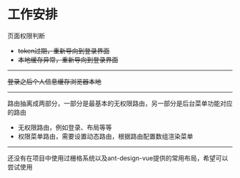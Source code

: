# **工作安排**

页面权限判断
+ ~~token过期，重新导向到登录界面~~
+ ~~本地缓存异常，重新导向到登录界面~~
---
~~登录之后个人信息缓存浏览器本地~~

---
路由抽离成两部分，一部分是最基本的无权限路由，另一部分是后台菜单功能对应的路由
+ 无权限路由，例如登录、布局等等
+ 权限菜单路由，需要设置动态路由，根据路由配置数组渲染菜单

---
还没有在项目中使用过栅格系统以及ant-design-vue提供的常用布局，希望可以尝试使用